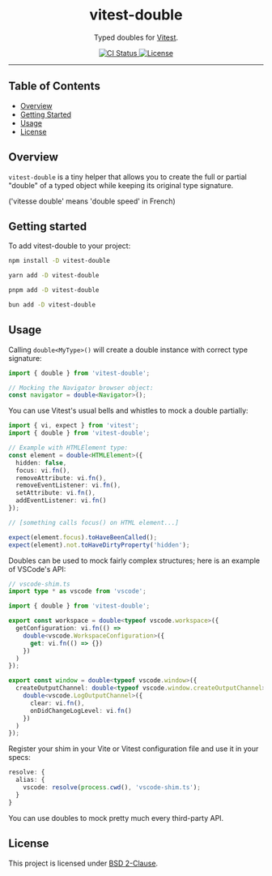 <h1 align="center">vitest-double</h1>
<p align="center">
  Typed doubles for <a href="https://vitest.dev/">Vitest</a>.
</p>
<p align="center">
  <a href="https://github.com/gcoguiec/vitest-double/actions/workflows/ci.yml">
    <img src="https://img.shields.io/github/actions/workflow/status/gcoguiec/vitest-double/ci.yml?branch=main&label=ci&style=flat-square" alt="CI Status"/>
  </a>
  <a href="https://github.com/gcoguiec/vitest-double/blob/main/LICENSE.md">
    <img src="https://img.shields.io/github/license/gcoguiec/vitest-double?style=flat-square&label=License" alt="License"/>
  </a>
</p>

<hr>

## Table of Contents

- [Overview](#overview)
- [Getting Started](#getting-started)
- [Usage](#usage)
- [License](#license)

## Overview

`vitest-double` is a tiny helper that allows you to create the full or partial "double" of a typed object while keeping its original type signature.

('vitesse double' means 'double speed' in French)

## Getting started

To add vitest-double to your project:

```bash
npm install -D vitest-double
```

```bash
yarn add -D vitest-double
```

```bash
pnpm add -D vitest-double
```

```bash
bun add -D vitest-double
```

## Usage

Calling `double<MyType>()` will create a double instance with correct type signature:

```ts
import { double } from 'vitest-double';

// Mocking the Navigator browser object:
const navigator = double<Navigator>();
```

You can use Vitest's usual bells and whistles to mock a double partially:

```ts
import { vi, expect } from 'vitest';
import { double } from 'vitest-double';

// Example with HTMLElement type:
const element = double<HTMLElement>({
  hidden: false,
  focus: vi.fn(),
  removeAttribute: vi.fn(),
  removeEventListener: vi.fn(),
  setAttribute: vi.fn(),
  addEventListener: vi.fn()
});

// [something calls focus() on HTML element...]

expect(element.focus).toHaveBeenCalled();
expect(element).not.toHaveDirtyProperty('hidden');
```

Doubles can be used to mock fairly complex structures; here is an example of VSCode's API:

```ts
// vscode-shim.ts
import type * as vscode from 'vscode';

import { double } from 'vitest-double';

export const workspace = double<typeof vscode.workspace>({
  getConfiguration: vi.fn(() =>
    double<vscode.WorkspaceConfiguration>({
      get: vi.fn(() => {})
    })
  )
});

export const window = double<typeof vscode.window>({
  createOutputChannel: double<typeof vscode.window.createOutputChannel>(() =>
    double<vscode.LogOutputChannel>({
      clear: vi.fn(),
      onDidChangeLogLevel: vi.fn()
    })
  )
});
```

Register your shim in your Vite or Vitest configuration file and use it in your specs:

```ts
resolve: {
  alias: {
    vscode: resolve(process.cwd(), 'vscode-shim.ts');
  }
}
```

You can use doubles to mock pretty much every third-party API.

## License

This project is licensed under [BSD 2-Clause](https://spdx.org/licenses/BSD-2-Clause.html).

